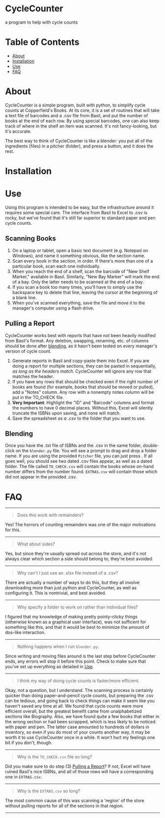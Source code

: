 CycleCounter
============

a program to help with cycle counts

# Table of Contents
- [About](#about)
- [Installation](#installation)
- [Use](#use)
- [FAQ](#faq)

# About

CycleCounter is a simple program, built with python, to simplify cycle counts at Copperfield's Books. At its core, it is a set of routines that will take a text file of barcodes and a .csv file from Basil, and put the number of books at the end of each row. By using special barcodes, one can also keep track of where in the shelf an item was scanned. It's not fancy-looking, but it's accurate.

The best way to think of CycleCounter is like a blender: you put all of the ingredients (files) in a pitcher (folder), and press a button, and it does the rest.

# Installation

# Use

Using this program is intended to be easy, but the infrastructure around it requires some special care. The interface from Basil to Excel to .csv is rocky, but we've found that it's still far superior to standard paper and pen cycle counts.

## Scanning Books

1. On a laptop or tablet, open a basic text document (e.g. Notepad on Windows), and name it something obvious, like the section name.
1. Scan every book in the section, in order. If there's more than one of a particular book, scan each one individually.
1. When you reach the end of a shelf, scan the barcode of "New Shelf Marker," available in Basil. Similarly, "New Bay Marker" will mark the end of a bay. Only the latter needs to be scanned at the end of a bay.
1. If you scan a book too many times, you'll have to simply use the backspace key to delete that line, leaving the cursor at the beginning of a blank line.
1. When you've scanned everything, save the file and move it to the manager's computer using a flash drive.

## Pulling a Report

CycleCounter works best with reports that have not been heavily modified from Basil's format. Any deletion, swapping, renaming, etc. of columns should be done after [blending](#blending), as it hasn't been tested on every manager's version of cycle count.

1. Generate reports in Basil and copy-paste them into Excel. If you are doing a report for multiple sections, they can be pasted in sequentially, _as long as the headers match_. CycleCounter will ignore any row that matches the header.
1. If you have any rows that should be checked even if the right number of books are found (for example, books that should be moved or pulled), add a "Notes" column. Any row with a nonempty notes column will be put in the TO\_CHECK file.
1. **Very Important**: Highlight the "ID" and "Barcode" columns and format the numbers to have 0 decimal places. Without this, Excel will silently truncate the ISBNs upon saving, and none will match. 
1. Save the spreadsheet _as a .csv_ to the folder that you want to use.

## Blending

Once you have the .txt file of ISBNs and the .csv in the same folder, double-click on the `blender.py` file. You will see a prompt to drag and drop a folder name. If you are using the provided `Pitcher` file, you can just press <Enter>. If all goes well, you should see two dated .csv files appear, as well as a dated folder. The file called `TO_CHECK.csv` will contain the books whose on-hand number differs from the number found. `EXTRAS.csv` will contain those which did not appear in the provided .csv.

# FAQ

--------

> Does this work with remainders?

Yes! The horrors of counting remainders was one of the major motivations for this.

----

> What about sides?

Yes, but since they're usually spread out across the store, and it's not always clear which section a side should belong to, they're best avoided.

----

> Why can't I just use an .xlsx file instead of a .csv?

There are actually a number of ways to do this, but they all involve downloading more than just python and CycleCounter, as well as configuring it. This is nontrivial, and best avoided.

----

> Why specify a folder to work on rather than individual files?

I figured that my knowledge of making pretty pointy-clicky things (otherwise known as a graphical user interface), was not sufficent for something like this, and that it would be best to minimize the amount of dos-like interaction.

----

> Nothing happens when I run `blender.py`.

Since writing and moving files around is the last step before CycleCounter ends, any errors will stop it before this point. Check to make sure that you've set up everything as detailed in [Use](#use).

----

> I think my way of doing cycle counts is faster/more efficient.

Okay, not a question, but I understand. The scanning process is certainly quicker than doing paper-and-pencil cycle counts, but preparing the .csv can be tedious, and going back to check things can make it seem like you haven't saved any time at all. We found that cycle counts were more efficient overall, but the greatest benefit came from unalphabetized sections like Biography. Also, we have found quite a few books that either in the wrong section or had been scrapped, which is less likely to be noticed with paper and pen. The latter case amounted to hundreds of dollars in inventory, so even if you do most of your counts another way, it may be worth it to use CycleCounter once in a while. It won't hurt my feelings one bit if you don't, though.

----

> Why is the `TO_CHECK.csv` file so long?

Did you make sure to do step (3) [Pulling a Report](#pulling-a-report)? If not, Excel will have ruined Basil's nice ISBNs, and all of those rows will have a corresponding one in `EXTRAS.csv`.

----

> Why is the `EXTRAS.csv` so long?

The most common cause of this was scanning a 'region' of the store without pulling reports for all of the sections in that region.

----
